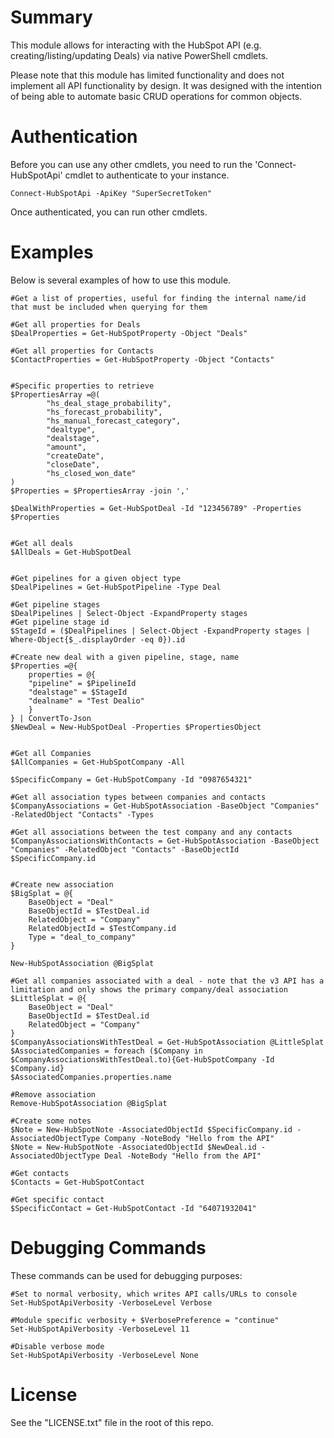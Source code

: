 # Summary

This module allows for interacting with the HubSpot API (e.g. creating/listing/updating Deals) via native PowerShell cmdlets.

Please note that this module has limited functionality and does not implement all API functionality by design. It was designed with the intention of being able to automate basic CRUD operations for common objects.

# Authentication

Before you can use any other cmdlets, you need to run the 'Connect-HubSpotApi' cmdlet to authenticate to your instance.

```
Connect-HubSpotApi -ApiKey "SuperSecretToken"
```

Once authenticated, you can run other cmdlets.

# Examples

Below is several examples of how to use this module.

```
#Get a list of properties, useful for finding the internal name/id that must be included when querying for them

#Get all properties for Deals
$DealProperties = Get-HubSpotProperty -Object "Deals"

#Get all properties for Contacts
$ContactProperties = Get-HubSpotProperty -Object "Contacts"


#Specific properties to retrieve
$PropertiesArray =@(
        "hs_deal_stage_probability",
        "hs_forecast_probability",
        "hs_manual_forecast_category",
        "dealtype",
        "dealstage",
        "amount",
        "createDate",
        "closeDate",
        "hs_closed_won_date"
)
$Properties = $PropertiesArray -join ','

$DealWithProperties = Get-HubSpotDeal -Id "123456789" -Properties $Properties


#Get all deals
$AllDeals = Get-HubSpotDeal


#Get pipelines for a given object type
$DealPipelines = Get-HubSpotPipeline -Type Deal

#Get pipeline stages
$DealPipelines | Select-Object -ExpandProperty stages
#Get pipeline stage id
$StageId = ($DealPipelines | Select-Object -ExpandProperty stages | Where-Object{$_.displayOrder -eq 0}).id

#Create new deal with a given pipeline, stage, name
$Properties =@{
    properties = @{
    "pipeline" = $PipelineId
    "dealstage" = $StageId
    "dealname" = "Test Dealio"
    }
} | ConvertTo-Json
$NewDeal = New-HubSpotDeal -Properties $PropertiesObject


#Get all Companies
$AllCompanies = Get-HubSpotCompany -All

$SpecificCompany = Get-HubSpotCompany -Id "0987654321"

#Get all association types between companies and contacts
$CompanyAssociations = Get-HubSpotAssociation -BaseObject "Companies" -RelatedObject "Contacts" -Types 

#Get all associations between the test company and any contacts
$CompanyAssociationsWithContacts = Get-HubSpotAssociation -BaseObject "Companies" -RelatedObject "Contacts" -BaseObjectId $SpecificCompany.id


#Create new association
$BigSplat = @{
    BaseObject = "Deal"
    BaseObjectId = $TestDeal.id
    RelatedObject = "Company"
    RelatedObjectId = $TestCompany.id
    Type = "deal_to_company"
}

New-HubSpotAssociation @BigSplat

#Get all companies associated with a deal - note that the v3 API has a limitation and only shows the primary company/deal association
$LittleSplat = @{
    BaseObject = "Deal"
    BaseObjectId = $TestDeal.id
    RelatedObject = "Company"
}
$CompanyAssociationsWithTestDeal = Get-HubSpotAssociation @LittleSplat
$AssociatedCompanies = foreach ($Company in $CompanyAssociationsWithTestDeal.to){Get-HubSpotCompany -Id $Company.id}
$AssociatedCompanies.properties.name

#Remove association
Remove-HubSpotAssociation @BigSplat

#Create some notes
$Note = New-HubSpotNote -AssociatedObjectId $SpecificCompany.id -AssociatedObjectType Company -NoteBody "Hello from the API"
$Note = New-HubSpotNote -AssociatedObjectId $NewDeal.id -AssociatedObjectType Deal -NoteBody "Hello from the API"

#Get contacts
$Contacts = Get-HubSpotContact

#Get specific contact
$SpecificContact = Get-HubSpotContact -Id "64071932041"

```


# Debugging Commands

These commands can be used for debugging purposes:
```
#Set to normal verbosity, which writes API calls/URLs to console
Set-HubSpotApiVerbosity -VerboseLevel Verbose

#Module specific verbosity + $VerbosePreference = "continue"
Set-HubSpotApiVerbosity -VerboseLevel 11

#Disable verbose mode
Set-HubSpotApiVerbosity -VerboseLevel None
```


# License

See the "LICENSE.txt" file in the root of this repo.